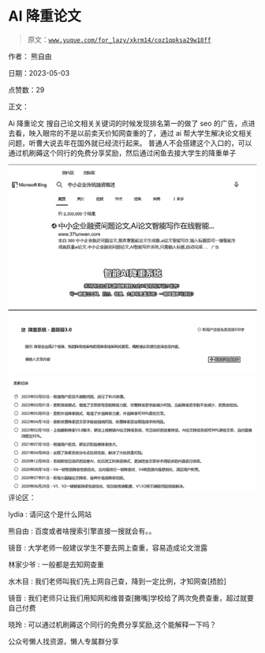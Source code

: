 # AI 降重论文

> 原文：[`www.yuque.com/for_lazy/xkrm14/coz1qpksa29w18ff`](https://www.yuque.com/for_lazy/xkrm14/coz1qpksa29w18ff)



作者： 熊自由



日期：2023-05-03



点赞数：29



正文：



Ai 降重论文 搜自己论文相关关键词的时候发现排名第一的做了 seo 的广告，点进去看，映入眼帘的不是以前卖天价知网查重的了，通过 ai 帮大学生解决论文相关问题，听曹大说去年在国外就已经流行起来。 普通人不会搭建这个入口的，可以通过机刷薅这个同行的免费分享奖励，然后通过闲鱼去接大学生的降重单子



![](img/ede42224daaad8134c31eea99eb520c0.png)  <ne-p id="ucdcd3535" data-lake-id="ucdcd3535">![](img/4aee76f5ab98ead499b98f2fa2d61d8b.png)  <ne-p id="u2415c2f9" data-lake-id="u2415c2f9">![](img/8d7986b1c8a82000012a513bb587690b.png)  <ne-p id="uf5ba1932" data-lake-id="uf5ba1932">评论区：



lydia : 请问这个是什么网站



熊自由 : 百度或者啥搜索引擎直接一搜就会有。。



镜音 : 大学老师一般建议学生不要去网上查重，容易造成论文泄露



林家少爷 : 一般都是去知网查重



水木目 : 我们老师叫我们先上网自己查，降到一定比例，才知网查[捂脸]



镜音 : 我们老师只让我们用知网和维普查[撇嘴]学校给了两次免费查重，超过就要自己付费



晓玲 : 可以通过机刷薅这个同行的免费分享奖励,这个能解释一下吗？



公众号懒人找资源，懒人专属群分享

</ne-p></ne-p></ne-p>
